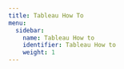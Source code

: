 ```yaml
---
title: Tableau How To
menu:
  sidebar:
    name: Tableau How to
    identifier: Tableau How to
    weight: 1
---
```

